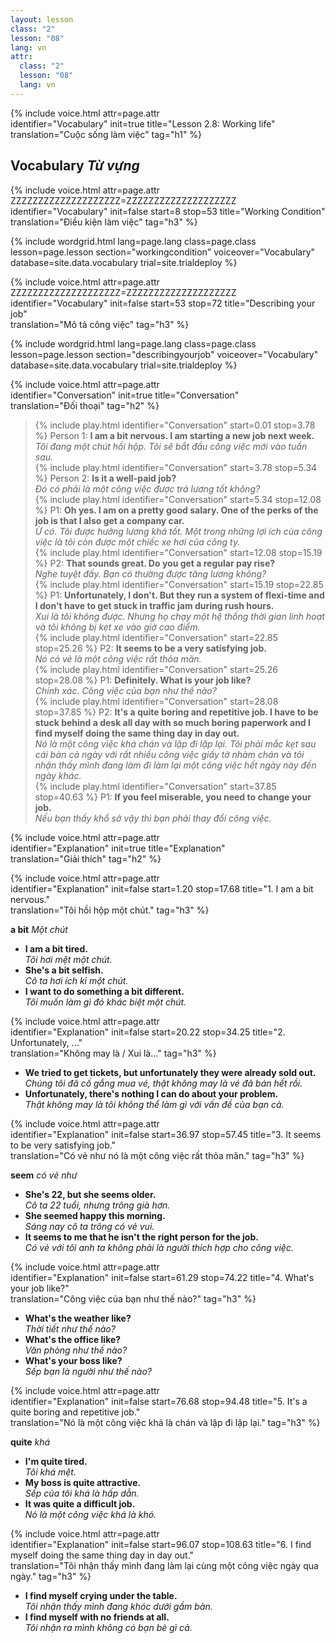```yaml
---
layout: lesson
class: "2"
lesson: "08"
lang: vn
attr:
  class: "2"
  lesson: "08"
  lang: vn
---
```


{%  include voice.html attr=page.attr  
	identifier="Vocabulary"  init=true
	title="Lesson 2.8: Working life"        
	translation="Cuộc sống làm việc"
    tag="h1" %}

## Vocabulary  *Từ vựng*

{%  include voice.html attr=page.attr    ZZZZZZZZZZZZZZZZZZZZ=ZZZZZZZZZZZZZZZZZZZZ
	identifier="Vocabulary"  init=false start=8 stop=53
	title="Working Condition"        
	translation="Điều kiện làm việc"
    tag="h3" %}

{% include wordgrid.html lang=page.lang
		class=page.class 
		lesson=page.lesson 
		section="workingcondition"
		voiceover="Vocabulary"
		database=site.data.vocabulary 
		trial=site.trialdeploy %}


{%  include voice.html attr=page.attr    ZZZZZZZZZZZZZZZZZZZZ=ZZZZZZZZZZZZZZZZZZZZ
	identifier="Vocabulary"  init=false start=53 stop=72
	title="Describing your job"        
	translation="Mô tả công việc"
    tag="h3" %}

{% include wordgrid.html lang=page.lang
		class=page.class 
		lesson=page.lesson 
		section="describingyourjob"
		voiceover="Vocabulary"
		database=site.data.vocabulary 
		trial=site.trialdeploy %}

{%  include voice.html attr=page.attr  
	identifier="Conversation"  init=true
	title="Conversation"        
	translation="Đối thoại"
    tag="h2" %}

> {% include play.html identifier="Conversation" start=0.01 stop=3.78 %} Person 1: **I am a bit nervous. I am starting a new job next week.**  
*Tôi đang một chút hồi hộp. Tôi sẽ bắt đầu công việc mới vào tuần sau.*    
> {% include play.html identifier="Conversation" start=3.78 stop=5.34 %} Person 2: **Is it a well-paid job?**  
*Đó có phải là một công việc được trả lương tốt không?*    
> {% include play.html identifier="Conversation" start=5.34 stop=12.08 %} P1: **Oh yes. I am on a pretty good salary. One of the perks of the job is that I also get a company car.**  
*Ừ có. Tôi được hưởng lương khá tốt. Một trong những lợi ích của công việc là tôi còn được một chiếc xe hơi của công ty.*    
> {% include play.html identifier="Conversation" start=12.08 stop=15.19 %} P2: **That sounds great. Do you get a regular pay rise?**  
*Nghe tuyệt đấy. Bạn có thường được tăng lương không?*     
> {% include play.html identifier="Conversation" start=15.19 stop=22.85 %} P1: **Unfortunately, I don't. But they run a system of flexi-time and I don't have to get stuck in traffic jam during rush hours.**   
*Xui là tôi không được. Nhưng họ chạy một hệ thống thời gian linh hoạt và tôi không bị kẹt xe vào giờ cao điểm.*     
> {% include play.html identifier="Conversation" start=22.85 stop=25.26 %} P2: **It seems to be a very satisfying job.**  
*Nó có vẻ là một công việc rất thỏa mãn.*     
> {% include play.html identifier="Conversation" start=25.26 stop=28.08 %} P1: **Definitely. What is your job like?**  
*Chính xác. Công việc của bạn như thế nào?*    
> {% include play.html identifier="Conversation" start=28.08 stop=37.85 %} P2: **It's a quite boring and repetitive job. I have to be stuck behind a desk all day with so much boring paperwork and I find myself doing the same thing day in day out.**  
*Nó là một công việc khá chán và lặp đi lặp lại. Tôi phải mắc kẹt sau cái bàn cả ngày với rất nhiều công việc giấy tờ nhàm chán và tôi nhận thấy mình đang làm đi làm lại một công việc hết ngày này đến ngày khác.*     
> {% include play.html identifier="Conversation" start=37.85 stop=40.63 %} P1: **If you feel miserable, you need to change your job.**  
*Nếu bạn thấy khổ sở vậy thì bạn phải thay đổi công việc.*    
  

{%  include voice.html attr=page.attr  
	identifier="Explanation"  init=true
	title="Explanation"        
	translation="Giải thích"
    tag="h2" %}

{%  include voice.html attr=page.attr  
	identifier="Explanation"  init=false start=1.20 stop=17.68
	title="1. I am a bit nervous."        
	translation="Tôi hồi hộp một chút."
    tag="h3" %}

**a bit**  *Một chút*

- **I am a bit tired.**  
*Tôi hơi mệt một chút.*   
- **She's a bit selfish.**  
*Cô ta hơi ích kỉ một chút.*   
- **I want to do something a bit different.**  
*Tôi muốn làm gì đó khác biệt một chút.*   

{%  include voice.html attr=page.attr  
	identifier="Explanation"  init=false start=20.22 stop=34.25
	title="2. Unfortunately, ..."        
	translation="Không may là / Xui là..."
    tag="h3" %}

- **We tried to get tickets, but unfortunately they were already sold out.**  
*Chúng tôi đã cố gắng mua vé, thật không may là vé đã bán hết rồi.*   
- **Unfortunately, there's nothing I can do about your problem.**  
*Thật không may là tôi không thể làm gì với vấn đề của bạn cả.*  

{%  include voice.html attr=page.attr  
	identifier="Explanation"  init=false start=36.97 stop=57.45
	title="3. It seems to be very satisfying job."        
	translation="Có vẻ như nó là một công việc rất thỏa mãn."
    tag="h3" %}

**seem**  *có vẻ như*

- **She's 22, but she seems older.**  
*Cô ta 22 tuổi, nhưng trông già hơn.*  
- **She seemed happy this morning.**   
*Sáng nay cô ta trông có vẻ vui.*   
- **It seems to me that he isn't the right person for the job.**  
*Có vẻ với tôi anh ta không phải là người thích hợp cho công việc.*    

{%  include voice.html attr=page.attr  
	identifier="Explanation"  init=false start=61.29 stop=74.22
	title="4. What's your job like?"        
	translation="Công việc của bạn như thế nào?"
    tag="h3" %}

- **What's the weather like?**  
*Thời tiết như thế nào?*  
- **What's the office like?**  
*Văn phòng như thế nào?*  
- **What's your boss like?**  
*Sếp bạn là người như thế nào?*   

{%  include voice.html attr=page.attr  
	identifier="Explanation"  init=false start=76.68 stop=94.48
	title="5. It's a quite boring and repetitive job."        
	translation="Nó là một công việc khá là chán và lặp đi lặp lại."
    tag="h3" %}

**quite**  *khá*

- **I'm quite tired.**  
*Tôi khá mệt.*  
- **My boss is quite attractive.**  
*Sếp của tôi khá là hấp dẫn.*  
- **It was quite a difficult job.**  
*Nó là một công việc khá là khó.*  

{%  include voice.html attr=page.attr  
	identifier="Explanation"  init=false start=96.07 stop=108.63
	title="6. I find myself doing the same thing day in day out."        
	translation="Tôi nhận thấy mình đang làm lại cùng một công việc ngày qua ngày."
    tag="h3" %}

- **I find myself crying under the table.**  
*Tôi nhận thấy mình đang khóc dưới gầm bàn.*   
- **I find myself with no friends at all.**  
*Tôi nhận ra mình không có bạn bè gì cả.*  
